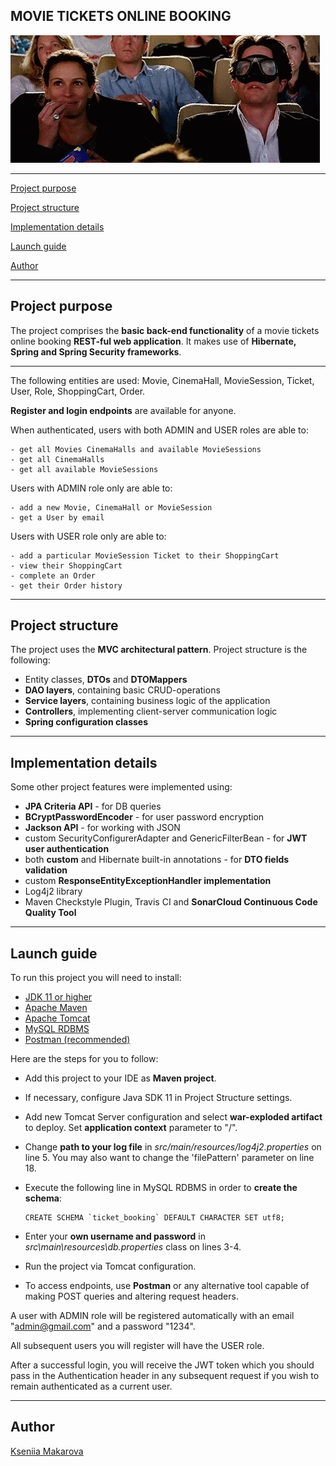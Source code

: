 ## MOVIE TICKETS ONLINE BOOKING

![Header Image](src/main/resources/cinema.gif)

---

[Project purpose](#project-purpose)

[Project structure](#project-structure)

[Implementation details](#implementation-details)

[Launch guide](#launch-guide)

[Author](#author)

---
## Project purpose

The project comprises the **basic back-end functionality** of a movie tickets online booking **REST-ful web application**.
It makes use of **Hibernate, Spring and Spring Security frameworks**.

---

The following entities are used: Movie, CinemaHall, MovieSession, Ticket, User, Role, ShoppingCart, Order.

**Register and login endpoints** are available for anyone.

When authenticated, users with both ADMIN and USER roles are able to:

    - get all Movies CinemaHalls and available MovieSessions
    - get all CinemaHalls
    - get all available MovieSessions

Users with ADMIN role only are able to:

    - add a new Movie, CinemaHall or MovieSession
    - get a User by email

Users with USER role only are able to:

    - add a particular MovieSession Ticket to their ShoppingCart
    - view their ShoppingCart
    - complete an Order
    - get their Order history

---
## Project structure

The project uses the **MVC architectural pattern**. Project structure is the following:

- Entity classes, **DTOs** and **DTOMappers**
- **DAO layers**, containing basic CRUD-operations
- **Service layers**, containing business logic of the application
- **Controllers**, implementing client-server communication logic
- **Spring configuration classes**

---
## Implementation details

Some other project features were implemented using:
- **JPA Criteria API** - for DB queries
- **BCryptPasswordEncoder** - for user password encryption
- **Jackson API** - for working with JSON
- custom SecurityConfigurerAdapter and GenericFilterBean - for **JWT user authentication**
- both **custom** and Hibernate built-in annotations - for **DTO fields validation**
- custom **ResponseEntityExceptionHandler implementation**
- Log4j2 library
- Maven Checkstyle Plugin, Travis CI and **SonarCloud Continuous Code Quality Tool**

---
## Launch guide

To run this project you will need to install:

- [JDK 11 or higher](https://www.oracle.com/java/technologies/javase-jdk11-downloads.html)
- [Apache Maven](https://maven.apache.org/download.cgi)
- [Apache Tomcat](https://tomcat.apache.org/download-90.cgi)
- [MySQL RDBMS](https://dev.mysql.com/downloads/installer)
- [Postman (recommended)](https://www.postman.com/downloads)

Here are the steps for you to follow:

- Add this project to your IDE as **Maven project**.
- If necessary, configure Java SDK 11 in Project Structure settings.
- Add new Tomcat Server configuration and select **war-exploded artifact** to deploy. Set **application context** parameter to "/".
- Change **path to your log file** in _src/main/resources/log4j2.properties_ on line 5. You may also want to change the 'filePattern' parameter on line 18.
- Execute the following line in MySQL RDBMS in order to **create the schema**: 

      CREATE SCHEMA `ticket_booking` DEFAULT CHARACTER SET utf8;
- Enter your **own username and password** in _src\main\resources\db.properties_ class on lines 3-4.
- Run the project via Tomcat configuration.
- To access endpoints, use **Postman** or any alternative tool capable of making POST queries and altering request headers.

A user with ADMIN role will be registered automatically with an email "admin@gmail.com" and a password "1234".

All subsequent users you will register will have the USER role.

After a successful login, you will receive the JWT token which you should pass in the Authentication header in any subsequent request if you wish to remain authenticated as a current user.

---
## Author

[Kseniia Makarova](https://github.com/KseniiaMakarova)

